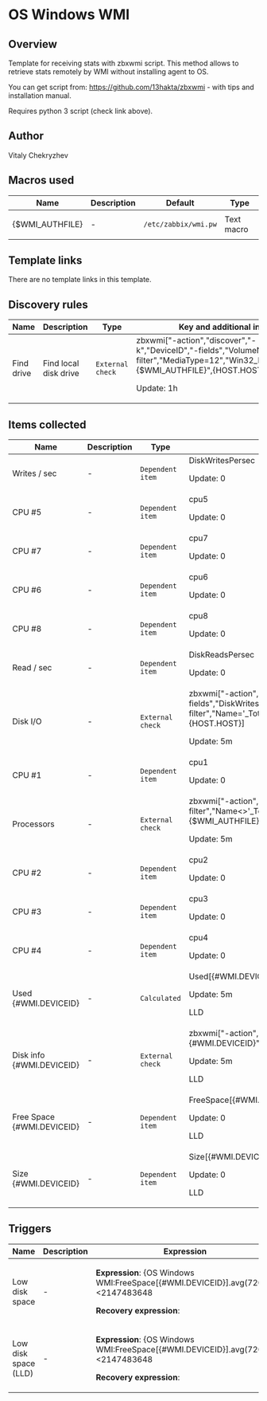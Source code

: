 # OS Windows WMI

## Overview

Template for receiving stats with zbxwmi script. This method allows to retrieve stats remotely by WMI without installing agent to OS.


You can get script from: <https://github.com/13hakta/zbxwmi> - with tips and installation manual.


Requires python 3 script (check link above).



## Author

Vitaly Chekryzhev

## Macros used

|Name|Description|Default|Type|
|----|-----------|-------|----|
|{$WMI_AUTHFILE}|<p>-</p>|`/etc/zabbix/wmi.pw`|Text macro|
## Template links

There are no template links in this template.

## Discovery rules

|Name|Description|Type|Key and additional info|
|----|-----------|----|----|
|Find drive|<p>Find local disk drive</p>|`External check`|zbxwmi["-action","discover","-k","DeviceID","-fields","VolumeName","-filter","MediaType=12","Win32_LogicalDisk","{$WMI_AUTHFILE}",{HOST.HOST}]<p>Update: 1h</p>|
## Items collected

|Name|Description|Type|Key and additional info|
|----|-----------|----|----|
|Writes / sec|<p>-</p>|`Dependent item`|DiskWritesPersec<p>Update: 0</p>|
|CPU #5|<p>-</p>|`Dependent item`|cpu5<p>Update: 0</p>|
|CPU #7|<p>-</p>|`Dependent item`|cpu7<p>Update: 0</p>|
|CPU #6|<p>-</p>|`Dependent item`|cpu6<p>Update: 0</p>|
|CPU #8|<p>-</p>|`Dependent item`|cpu8<p>Update: 0</p>|
|Read / sec|<p>-</p>|`Dependent item`|DiskReadsPersec<p>Update: 0</p>|
|Disk I/O|<p>-</p>|`External check`|zbxwmi["-action","json","-fields","DiskWritesPersec,DiskWriteBytesPersec,DiskReadsPersec,DiskReadBytesPersec","-filter","Name='_Total'","Win32_PerfRawData_PerfDisk_LogicalDisk","{$WMI_AUTHFILE}",{HOST.HOST}]<p>Update: 5m</p>|
|CPU #1|<p>-</p>|`Dependent item`|cpu1<p>Update: 0</p>|
|Processors|<p>-</p>|`External check`|zbxwmi["-action","json","-fields","PercentProcessorTime","-filter","Name<>'_Total'","Win32_PerfFormattedData_PerfOS_Processor","{$WMI_AUTHFILE}",{HOST.HOST}]<p>Update: 5m</p>|
|CPU #2|<p>-</p>|`Dependent item`|cpu2<p>Update: 0</p>|
|CPU #3|<p>-</p>|`Dependent item`|cpu3<p>Update: 0</p>|
|CPU #4|<p>-</p>|`Dependent item`|cpu4<p>Update: 0</p>|
|Used {#WMI.DEVICEID}|<p>-</p>|`Calculated`|Used[{#WMI.DEVICEID}]<p>Update: 5m</p><p>LLD</p>|
|Disk info {#WMI.DEVICEID}|<p>-</p>|`External check`|zbxwmi["-action","json","-k","DeviceID","-fields","FreeSpace,Size","-item","{#WMI.DEVICEID}","Win32_LogicalDisk","{$WMI_AUTHFILE}","{HOST.HOST}"]<p>Update: 5m</p><p>LLD</p>|
|Free Space {#WMI.DEVICEID}|<p>-</p>|`Dependent item`|FreeSpace[{#WMI.DEVICEID}]<p>Update: 0</p><p>LLD</p>|
|Size {#WMI.DEVICEID}|<p>-</p>|`Dependent item`|Size[{#WMI.DEVICEID}]<p>Update: 0</p><p>LLD</p>|
## Triggers

|Name|Description|Expression|Priority|
|----|-----------|----------|--------|
|Low disk space|<p>-</p>|<p>**Expression**: {OS Windows WMI:FreeSpace[{#WMI.DEVICEID}].avg(7200)}<2147483648</p><p>**Recovery expression**: </p>|warning|
|Low disk space (LLD)|<p>-</p>|<p>**Expression**: {OS Windows WMI:FreeSpace[{#WMI.DEVICEID}].avg(7200)}<2147483648</p><p>**Recovery expression**: </p>|warning|
